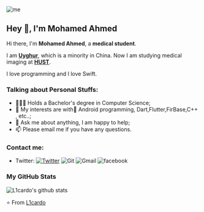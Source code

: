 ![me](https://github.com/L1cardo/L1cardo/raw/master/assets/me.gif)

## Hey 👋, I'm Mohamed Ahmed

Hi there, I'm **Mohamed Ahmed**, a **medical student**.

I am **[Uyghur](https://en.wikipedia.org/wiki/Uyghurs)**, which is a minority in China. Now I am studying medical imaging at **[HUST](http://english.hust.edu.cn/)**.

I love programming and I love Swift.

### Talking about Personal Stuffs:

- 👨🏽‍💻 Holds a Bachelor's degree in Computer Science; 
- 🤔 My interests are with ِAndroid  programming,  Dart,Flutter,FirBase,C++ , etc..;
- 💬 Ask me about anything, I am happy to help;
- 📫 Please email me if you have any questions.




### Contact me:


- Twitter: [![Twitter]([https://img.shields.io/badge/@AlbertAbdilim-1DA1F2?style=flat-square&logo=twitter&logoColor=white)](https://twitter.com/AlbertAbdilim](https://twitter.com/B_lancO98)) 
![Git](https://github.com/mohamedahmed988)
![Gmail](https://myaccount.google.com/?tab=kk&hl=ar)
![facebook]([https://img.shields.io/badge/Xcode-1575F9?style=flat-square&logo=Xcode&logoColor=white](https://www.facebook.com/profile.php?id=100002521017580))
### My GitHub Stats

![L1cardo's github stats](https://github-readme-stats.vercel.app/api?username=L1cardo&show_icons=true)

⭐️ From [L1cardo](https://github.com/L1cardo)
